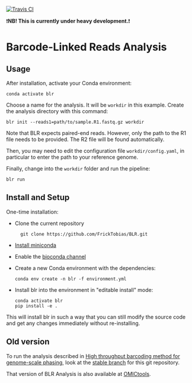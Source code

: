 [![Travis CI](https://api.travis-ci.org/FrickTobias/BLR.svg?branch=master)](https://travis-ci.org/FrickTobias/BLR/)

:exclamation:**NB! This is currently under heavy development.**:exclamation:

# Barcode-Linked Reads Analysis

## Usage

After installation, activate your Conda environment:

    conda activate blr

Choose a name for the analysis. It will be `workdir` in this example. Create
the analysis directory with this command:

    blr init --reads1=path/to/sample.R1.fastq.gz workdir

Note that BLR expects paired-end reads. However, only the path to the R1 file
needs to be provided. The R2 file will be found automatically.

Then, you may need to edit the configuration file `workdir/config.yaml`, in
particular to enter the path to your reference genome.

Finally, change into the `workdir` folder and run the pipeline:

    blr run


## Install and Setup

One-time installation:
- Clone the current repository

        git clone https://github.com/FrickTobias/BLR.git

- [Install miniconda](https://docs.conda.io/en/latest/miniconda.html)
- Enable the [bioconda channel](http://bioconda.github.io/)
- Create a new Conda environment with the dependencies:

      conda env create -n blr -f environment.yml

- Install blr into the environment in "editable install" mode:

      conda activate blr
      pip install -e .

This will install blr in such a way that you can still modify the source code
and get any changes immediately without re-installing.

## Old version

To run the analysis described in [High throughput barcoding method for genome-scale phasing](https://www.nature.com/articles/s41598-019-54446-x),
look at the [stable branch](https://github.com/FrickTobias/BLR/tree/stable) for this git repository.

That version of BLR Analysis is also available at [OMICtools](https://omictools.com/blr-tool).
